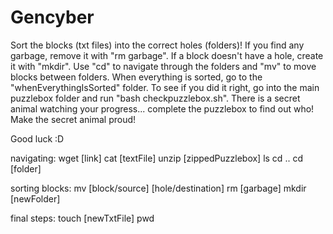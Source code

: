 # Gencyber

Sort the blocks (txt files) into the correct holes (folders)! 
If you find any garbage, remove it with "rm garbage". 
If a block doesn't have a hole, create it with "mkdir". 
Use "cd" to navigate through the folders and "mv" to move blocks between folders. 
When everything is sorted, go to the "whenEverythingIsSorted" folder.
To see if you did it right, go into the main puzzlebox folder and run "bash checkpuzzlebox.sh".
There is a secret animal watching your progress... complete the puzzlebox to find out who!
Make the secret animal proud!

Good luck :D



navigating:
wget [link]
cat [textFile]
unzip [zippedPuzzlebox]
ls
cd ..
cd [folder]

sorting blocks:
mv [block/source] [hole/destination]
rm [garbage]
mkdir [newFolder]

final steps:
touch [newTxtFile]
pwd
